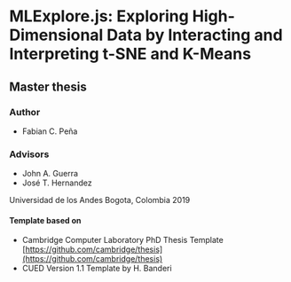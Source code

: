 
# MLExplore.js: Exploring High-Dimensional Data by Interacting and Interpreting t-SNE and K-Means
## Master thesis

### Author
*   Fabian C. Peña

### Advisors
*   John A. Guerra
*   José T. Hernandez

Universidad de los Andes
Bogota, Colombia
2019

#### Template based on
*   Cambridge Computer Laboratory PhD Thesis Template [https://github.com/cambridge/thesis](https://github.com/cambridge/thesis)
*   CUED Version 1.1 Template by H. Banderi
